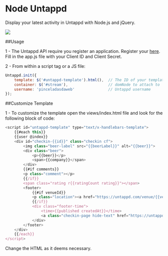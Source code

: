 Node Untappd
=================

Display your latest activity in Untappd with Node.js and jQuery.

![](https://raw.github.com/pinceladasdaweb/Node-Untappd/master/screenshot.png)

##Usage

1 - The Untappd API require you register an application. Register your [here](https://untappd.com/api/register?register=new). Fill in the app.js file with your Client ID and Client Secret.

2 - From within a script tag or a JS file:

```javascript
Untappd.init({
    template: $('#untappd-template').html(),  // The ID of your template
    container: $('#stream'),                  // domNode to attach to
    username: 'pinceladasdaweb'               // Untappd username
});
```

##Customize Template

1 - To customize the template open the views/index.html file and look for the following block of code:

```javascript
<script id="untappd-template" type="text/x-handlebars-template">
    {{#each this}}
    {{user @index}}
    <div id="checkin-{{id}}" class="checkin cf">
        <img class="beer-label" src="{{beerLabel}}" alt="{{beer}}">
        <div class="beer">
            <p>{{beer}}</p>
            <span>{{company}}</span>
        </div>
        {{#if comments}}
        <p class="comment"></p>
        {{/if}}
        <span class="rating r{{ratingCount rating}}"></span>
        <footer>
            {{#if venueId}}
            <p class="location"><a href="https://untappd.com/venue/{{venueId}}" title="{{venueName}}">{{venueName}}</a></p>
            {{/if}}
            <div class="footer-time">
                <time>{{published createdAt}}</time>
                <a class="checkin-page hide-text" href="https://untappd.com/user/pinceladasdaweb/checkin/{{id}}" title="Checkin Page">Checkin Page</a>
            </div>
        </footer>
    </div>
    {{/each}}
</script>
```

Change the HTML as it deems necessary.